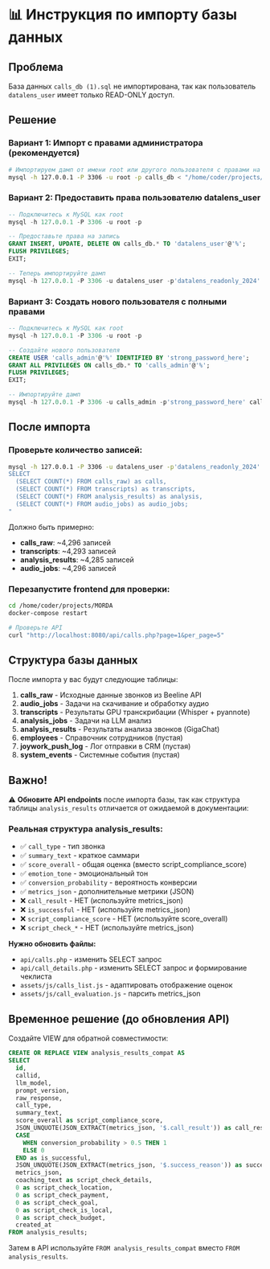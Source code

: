 # 📊 Инструкция по импорту базы данных

## Проблема
База данных `calls_db (1).sql` не импортирована, так как пользователь `datalens_user` имеет только READ-ONLY доступ.

## Решение

### Вариант 1: Импорт с правами администратора (рекомендуется)

```bash
# Импортируем дамп от имени root или другого пользователя с правами на INSERT
mysql -h 127.0.0.1 -P 3306 -u root -p calls_db < "/home/coder/projects/MORDA/calls_db (1).sql"
```

### Вариант 2: Предоставить права пользователю datalens_user

```sql
-- Подключитесь к MySQL как root
mysql -h 127.0.0.1 -P 3306 -u root -p

-- Предоставьте права на запись
GRANT INSERT, UPDATE, DELETE ON calls_db.* TO 'datalens_user'@'%';
FLUSH PRIVILEGES;
EXIT;

-- Теперь импортируйте дамп
mysql -h 127.0.0.1 -P 3306 -u datalens_user -p'datalens_readonly_2024' calls_db < "/home/coder/projects/MORDA/calls_db (1).sql"
```

### Вариант 3: Создать нового пользователя с полными правами

```sql
-- Подключитесь к MySQL как root
mysql -h 127.0.0.1 -P 3306 -u root -p

-- Создайте нового пользователя
CREATE USER 'calls_admin'@'%' IDENTIFIED BY 'strong_password_here';
GRANT ALL PRIVILEGES ON calls_db.* TO 'calls_admin'@'%';
FLUSH PRIVILEGES;
EXIT;

-- Импортируйте дамп
mysql -h 127.0.0.1 -P 3306 -u calls_admin -p'strong_password_here' calls_db < "/home/coder/projects/MORDA/calls_db (1).sql"
```

## После импорта

### Проверьте количество записей:

```bash
mysql -h 127.0.0.1 -P 3306 -u datalens_user -p'datalens_readonly_2024' calls_db -e "
SELECT
  (SELECT COUNT(*) FROM calls_raw) as calls,
  (SELECT COUNT(*) FROM transcripts) as transcripts,
  (SELECT COUNT(*) FROM analysis_results) as analysis,
  (SELECT COUNT(*) FROM audio_jobs) as audio_jobs;
"
```

Должно быть примерно:
- **calls_raw**: ~4,296 записей
- **transcripts**: ~4,293 записей
- **analysis_results**: ~4,285 записей
- **audio_jobs**: ~4,296 записей

### Перезапустите frontend для проверки:

```bash
cd /home/coder/projects/MORDA
docker-compose restart

# Проверьте API
curl "http://localhost:8080/api/calls.php?page=1&per_page=5"
```

## Структура базы данных

После импорта у вас будут следующие таблицы:

1. **calls_raw** - Исходные данные звонков из Beeline API
2. **audio_jobs** - Задачи на скачивание и обработку аудио
3. **transcripts** - Результаты GPU транскрибации (Whisper + pyannote)
4. **analysis_jobs** - Задачи на LLM анализ
5. **analysis_results** - Результаты анализа звонков (GigaChat)
6. **employees** - Справочник сотрудников (пустая)
7. **joywork_push_log** - Лог отправки в CRM (пустая)
8. **system_events** - Системные события (пустая)

## Важно!

⚠️ **Обновите API endpoints** после импорта базы, так как структура таблицы `analysis_results` отличается от ожидаемой в документации:

### Реальная структура analysis_results:
- ✅ `call_type` - тип звонка
- ✅ `summary_text` - краткое саммари
- ✅ `score_overall` - общая оценка (вместо script_compliance_score)
- ✅ `emotion_tone` - эмоциональный тон
- ✅ `conversion_probability` - вероятность конверсии
- ✅ `metrics_json` - дополнительные метрики (JSON)
- ❌ `call_result` - НЕТ (используйте metrics_json)
- ❌ `is_successful` - НЕТ (используйте metrics_json)
- ❌ `script_compliance_score` - НЕТ (используйте score_overall)
- ❌ `script_check_*` - НЕТ (используйте metrics_json)

**Нужно обновить файлы:**
- `api/calls.php` - изменить SELECT запрос
- `api/call_details.php` - изменить SELECT запрос и формирование чеклиста
- `assets/js/calls_list.js` - адаптировать отображение оценок
- `assets/js/call_evaluation.js` - парсить metrics_json

## Временное решение (до обновления API)

Создайте VIEW для обратной совместимости:

```sql
CREATE OR REPLACE VIEW analysis_results_compat AS
SELECT
  id,
  callid,
  llm_model,
  prompt_version,
  raw_response,
  call_type,
  summary_text,
  score_overall as script_compliance_score,
  JSON_UNQUOTE(JSON_EXTRACT(metrics_json, '$.call_result')) as call_result,
  CASE
    WHEN conversion_probability > 0.5 THEN 1
    ELSE 0
  END as is_successful,
  JSON_UNQUOTE(JSON_EXTRACT(metrics_json, '$.success_reason')) as success_reason,
  metrics_json,
  coaching_text as script_check_details,
  0 as script_check_location,
  0 as script_check_payment,
  0 as script_check_goal,
  0 as script_check_is_local,
  0 as script_check_budget,
  created_at
FROM analysis_results;
```

Затем в API используйте `FROM analysis_results_compat` вместо `FROM analysis_results`.
